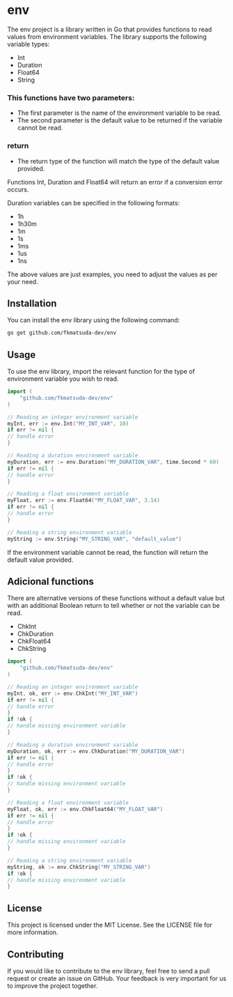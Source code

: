 # env
The env project is a library written in Go that provides functions to read values from environment variables. The library supports the following variable types:

* Int
* Duration
* Float64
* String

### This functions have two parameters:

* The first parameter is the name of the environment variable to be read.
* The second parameter is the default value to be returned if the variable cannot be read.

### return
* The return type of the function will match the type of the default value provided.

Functions Int, Duration and Float64 will return an error if a conversion error occurs.

Duration variables can be specified in the following formats:
* 1h
* 1h30m
* 1m
* 1s
* 1ms
* 1us
* 1ns

The above values are just examples, you need to adjust the values as per your need.

## Installation
You can install the env library using the following command:

```bash
go get github.com/fkmatsuda-dev/env
```

## Usage
To use the env library, import the relevant function for the type of environment variable you wish to read.

```go
import (
    "github.com/fkmatsuda-dev/env"
)

// Reading an integer environment variable
myInt, err := env.Int("MY_INT_VAR", 10)
if err != nil {
// handle error
}

// Reading a duration environment variable
myDuration, err := env.Duration("MY_DURATION_VAR", time.Second * 60)
if err != nil {
// handle error
}

// Reading a float environment variable
myFloat, err := env.Float64("MY_FLOAT_VAR", 3.14)
if err != nil {
// handle error
}

// Reading a string environment variable
myString := env.String("MY_STRING_VAR", "default_value")
```

If the environment variable cannot be read, the function will return the default value provided.

## Adicional functions
There are alternative versions of these functions without a default value but with an additional Boolean return to tell whether or not the variable can be read.

* ChkInt
* ChkDuration
* ChkFloat64
* ChkString

```go
import (
    "github.com/fkmatsuda-dev/env"
)

// Reading an integer environment variable
myInt, ok, err := env.ChkInt("MY_INT_VAR")
if err != nil {
// handle error
}
if !ok {
// handle missing environment variable
}

// Reading a duration environment variable
myDuration, ok, err := env.ChkDuration("MY_DURATION_VAR")
if err != nil {
// handle error
}
if !ok {
// handle missing environment variable
}

// Reading a float environment variable
myFloat, ok, err := env.ChkFloat64("MY_FLOAT_VAR")
if err != nil {
// handle error
}
if !ok {
// handle missing environment variable
}

// Reading a string environment variable
myString, ok := env.ChkString("MY_STRING_VAR")
if !ok {
// handle missing environment variable
}
```


## License
This project is licensed under the MIT License. See the LICENSE file for more information.

## Contributing
If you would like to contribute to the env library, feel free to send a pull request or create an issue on GitHub. Your feedback is very important for us to improve the project together.